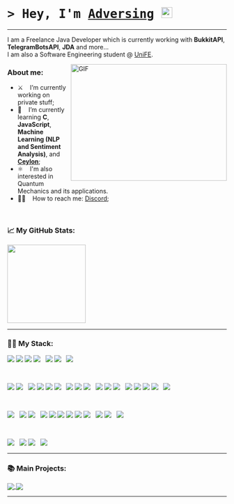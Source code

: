 # <samp>&gt; Hey, I'm <a href="https://t.me/bettercallben" target="_blank">Adversing</a> <img src="https://media.giphy.com/media/hvRJCLFzcasrR4ia7z/giphy.gif" width="25"> </samp>

---

I am a Freelance Java Developer which is currently working with <b>BukkitAPI</b>, <b>TelegramBotsAPI</b>, <b>JDA</b> and more...\
I am also a Software Engineering student @ <a href="https://www.unife.it/en?set_language=en" target="_blank">UniFE</a>.

<img align="right" alt="GIF" src="https://www.growthmentor.com/wp-content/uploads/2020/06/developer.gif?raw=true" width="358" height="268" />
  
### **About me:**

- ⚔️ &nbsp;&nbsp; I’m currently working on private stuff;
- 🙇 &nbsp;&nbsp; I’m currently learning <b>C</b>, <b>JavaScript</b>, <b>Machine Learning (NLP and Sentiment Analysis)</b>, and <b><a href="https://ceylon-lang.org" target="_blank">Ceylon</a></b>;
- ⚛️ &nbsp;&nbsp; I'm also interested in Quantum Mechanics and its applications.
- 🙋‍♂️ &nbsp;&nbsp; How to reach me: <a href="https://discord.com/users/369846142025859082" target="_blank">Discord</a>;

</br>

 ### 📈 **My GitHub Stats:**
<p>
  <img height="180em" src="https://github-readme-stats.vercel.app/api?username=Adversing&show_icons=true&hide_border=true&&count_private=true&include_all_commits=true&theme=transparent" />
  <!--
    <img height="180em" src="https://github-readme-stats.vercel.app/api/top-langs/?username=Adversing&include_all_commits=true&theme=transparent&hide_border=true&langs_count=8"/>
  -->
</p>

---

### 👨‍💻 **My Stack:**
<p>
  <img src="https://img.shields.io/badge/IntelliJIDEA-000000.svg?style=for-the-badge&logo=intellij-idea&logoColor=yellow&color=black&labelColor=white"/>
  <img src="https://img.shields.io/badge/Rider-000000.svg?style=for-the-badge&logo=Rider&logoColor=black&color=black&labelColor=white"/>
  <img src="https://img.shields.io/badge/CLion-black?style=for-the-badge&logo=clion&logoColor=black&color=black&labelColor=white"/>
  <img src="https://img.shields.io/badge/pycharm-143?style=for-the-badge&logo=pycharm&logoColor=black&color=black&labelColor=white"/>
  &nbsp;
  <img src="https://img.shields.io/badge/Visual%20Studio-5C2D91.svg?style=for-the-badge&logo=visual-studio&logoColor=white"/>
  <img src="https://img.shields.io/badge/Visual%20Studio%20Code-0078d7.svg?style=for-the-badge&logo=visual-studio-code&logoColor=white"/>
  &nbsp;
  <img src="https://img.shields.io/badge/Notepad++-90E59A.svg?style=for-the-badge&logo=notepad%2b%2b&logoColor=black"/>
</p>

</br>

<p>
  <img src="https://img.shields.io/badge/ASM-FFFFFF.svg?style=for-the-badge&logo=asm&logoColor=black"/>
  <img src="https://img.shields.io/badge/Fortran-%23734F96.svg?style=for-the-badge&logo=fortran&logoColor=white"/>
  &nbsp;
  <img src="https://img.shields.io/badge/c-808080.svg?style=for-the-badge&logo=c&logoColor=white"/>
  <img src="https://img.shields.io/badge/c%23-81B622.svg?style=for-the-badge&logo=csharp&logoColor=white"/>
  <img src="https://img.shields.io/badge/c++-%2300599C.svg?style=for-the-badge&logo=c%2B%2B&logoColor=white"/>
  <img src="https://img.shields.io/badge/rust-a4300c.svg?style=for-the-badge&logo=rust&logoColor=white"/>
  &nbsp;
  <img src="https://img.shields.io/badge/java-%23ED8B00.svg?style=for-the-badge&logo=openjdk&logoColor=white"/>
  <img src="https://img.shields.io/badge/kotlin-%237F52FF.svg?style=for-the-badge&logo=kotlin&logoColor=white"/>
  <img src="https://img.shields.io/badge/scala-%23DC322F.svg?style=for-the-badge&logo=scala&logoColor=white"/>
  &nbsp;
  <img src="https://img.shields.io/badge/python-3670A0?style=for-the-badge&logo=python&logoColor=ffdd54"/>
  <img src="https://img.shields.io/badge/lua-%232C2D72.svg?style=for-the-badge&logo=lua&logoColor=white"/>
  <img src="https://img.shields.io/badge/php-%23777BB4.svg?style=for-the-badge&logo=php&logoColor=white"/>
  &nbsp;
  <img src="https://img.shields.io/badge/html5-%23E34F26.svg?style=for-the-badge&logo=html5&logoColor=white"/>
  <img src="https://img.shields.io/badge/javascript-%23323330.svg?style=for-the-badge&logo=javascript&logoColor=%23F7DF1E"/>
  <img src="https://img.shields.io/badge/node.js-6DA55F?style=for-the-badge&logo=node.js&logoColor=white"/>
  <img src="https://img.shields.io/badge/css3-%231572B6.svg?style=for-the-badge&logo=css3&logoColor=white"/>
  &nbsp;
  <img src="https://img.shields.io/badge/latex-%23008080.svg?style=for-the-badge&logo=latex&logoColor=white"/>
</p>

</br>

<p>
  <img src="https://img.shields.io/badge/.NET-5C2D91?style=for-the-badge&logo=.net&logoColor=white"/>
  &nbsp;
  <img src="https://img.shields.io/badge/spring-%236DB33F.svg?style=for-the-badge&logo=spring&logoColor=white"/>
  <img src="https://img.shields.io/badge/Hibernate-59666C?style=for-the-badge&logo=Hibernate&logoColor=white"/>
  &nbsp;
  <img src="https://img.shields.io/badge/bootstrap-%238511FA.svg?style=for-the-badge&logo=bootstrap&logoColor=white"/>
  <img src="https://img.shields.io/badge/react-%2320232a.svg?style=for-the-badge&logo=react&logoColor=%2361DAFB"/>
  <img src="https://img.shields.io/badge/Next-black?style=for-the-badge&logo=next.js&logoColor=white"/>
  <img src="https://img.shields.io/badge/vite-%23646CFF.svg?style=for-the-badge&logo=vite&logoColor=white"/>
  <img src="https://img.shields.io/badge/vuejs-%2335495e.svg?style=for-the-badge&logo=vuedotjs&logoColor=%234FC08D"/>
  <img src="https://img.shields.io/badge/tailwindcss-%2338B2AC.svg?style=for-the-badge&logo=tailwind-css&logoColor=white"/>
  &nbsp;
  <img src="https://img.shields.io/badge/Keras-%23D00000.svg?style=for-the-badge&logo=Keras&logoColor=white"/>
  <img src="https://img.shields.io/badge/TensorFlow-%23FF6F00.svg?style=for-the-badge&logo=TensorFlow&logoColor=white"/>
  &nbsp;
  <img src="https://img.shields.io/badge/Qiskit-%236929C4.svg?style=for-the-badge&logo=Qiskit&logoColor=white"/>
</p>

</br>

<p>
  <img src="https://img.shields.io/badge/MongoDB-%234ea94b.svg?style=for-the-badge&logo=mongodb&logoColor=white"/>
  &nbsp;
  <img src="https://img.shields.io/badge/mysql-%2300f.svg?style=for-the-badge&logo=mysql&logoColor=white"/>
  <img src="https://img.shields.io/badge/sqlite-%2307405e.svg?style=for-the-badge&logo=sqlite&logoColor=white"/>
  &nbsp;
  <img src="https://img.shields.io/badge/postgres-%23316192.svg?style=for-the-badge&logo=postgresql&logoColor=white"/>
</p>

---

### 📚 **Main Projects:**
<p>
  <a href="https://github.com/Adversing/AudaxEngine">
    <img align="center" src="https://github-readme-stats.vercel.app/api/pin/?username=Adversing&repo=AudaxEngine&hide_border=true&theme=transparent"/>
  </a>
  <a href="https://github.com/Adversing/Decisions4J">
    <img align="center" src="https://github-readme-stats.vercel.app/api/pin/?username=Adversing&repo=Decisions4J&hide_border=true&theme=transparent"/>
  </a>
</p>

---

